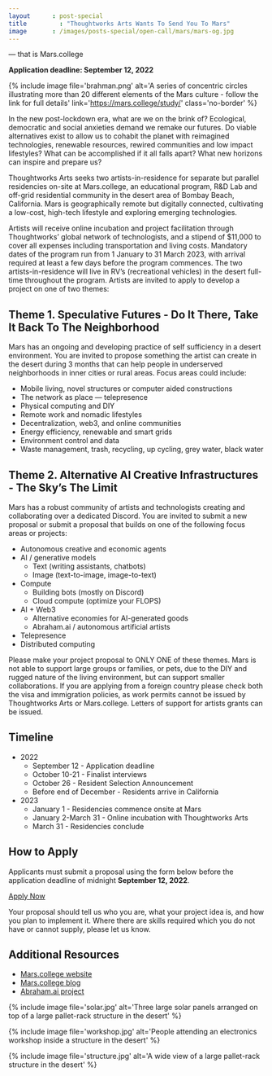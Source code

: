 ```yaml
---
layout      : post-special
title	      : "Thoughtworks Arts Wants To Send You To Mars"
image       : /images/posts-special/open-call/mars/mars-og.jpg
---
```

— that is Mars.college

**Application deadline: September 12, 2022**

{% include image file='brahman.png'
	alt='A series of concentric circles illustrating more than 20 different elements of the Mars culture - follow the link for full details'
	link='https://mars.college/study/'
	class='no-border' %}

In the new post-lockdown era, what are we on the brink of? Ecological, democratic and social anxieties demand we remake our futures. Do viable alternatives exist to allow us to cohabit the planet with reimagined technologies, renewable resources, rewired communities and low impact lifestyles? What can be accomplished if it all falls apart? What new horizons can inspire and prepare us?

Thoughtworks Arts seeks two artists-in-residence for separate but parallel residencies on-site at Mars.college, an educational program, R&D Lab and off-grid residential community in the desert area of Bombay Beach, California. Mars is geographically remote but digitally connected, cultivating a low-cost, high-tech lifestyle and exploring emerging technologies.

Artists will receive online incubation and project facilitation through Thoughtworks’ global network of technologists, and a stipend of $11,000 to cover all expenses including transportation and living costs. Mandatory dates of the program run from 1 January to 31 March 2023, with arrival required at least a few days before the program commences. The two artists-in-residence will live in RV’s (recreational vehicles) in the desert full-time throughout the program. 
Artists are invited to apply to develop a project on one of two themes:

## Theme 1. Speculative Futures - Do It There, Take It Back To The Neighborhood

Mars has an ongoing and developing practice of self sufficiency in a desert environment. You are invited to propose something the artist can create in the desert during 3 months that can help people in underserved neighborhoods in inner cities or rural areas. Focus areas could include:

* Mobile living, novel structures or computer aided constructions
* The network as place — telepresence
* Physical computing and DIY
* Remote work and nomadic lifestyles
* Decentralization, web3, and online communities
* Energy efficiency, renewable and smart grids
* Environment control and data
* Waste management, trash, recycling, up cycling, grey water, black water

## Theme 2. Alternative AI Creative Infrastructures - The Sky’s The Limit

Mars has a robust community of artists and technologists creating and collaborating over a dedicated Discord. You are invited to submit a new proposal or submit a proposal that builds on one of the following focus areas or projects:

* Autonomous creative and economic agents
* AI / generative models
  * Text (writing assistants, chatbots)
  * Image (text-to-image, image-to-text) 
* Compute
  * Building bots (mostly on Discord)
  * Cloud compute (optimize your FLOPS)
* AI + Web3
  * Alternative economies for AI-generated goods
  * Abraham.ai / autonomous artificial artists
* Telepresence 
* Distributed computing

Please make your project proposal to ONLY ONE of these themes. Mars is not able to support large groups or families, or pets, due to the DIY and rugged nature of the living environment, but can support smaller collaborations. If you are applying from a foreign country please check both the visa and immigration policies, as work permits cannot be issued by Thoughtworks Arts or Mars.college. Letters of support for artists grants can be issued.

## Timeline

* 2022
  * September 12 - Application deadline
  * October 10-21 - Finalist interviews
  * October 26 - Resident Selection Announcement
  * Before end of December - Residents arrive in California
* 2023
  * January 1 - Residencies commence onsite at Mars
  * January 2-March 31 - Online incubation with Thoughtworks Arts
  * March 31 - Residencies conclude

## How to Apply

Applicants must submit a proposal using the form below before the application deadline of midnight **September 12, 2022**.

<a href='https://forms.gle/PX8QqkQwe67g3cHC8' class='attention'>Apply Now</a>

Your proposal should tell us who you are, what your project idea is, and how you plan to implement it. Where there are skills required which you do not have or cannot supply, please let us know.

## Additional Resources

* [Mars.college website](https://mars.college/)
* [Mars.college blog](https://mars.college/blog/)
* [Abraham.ai project](https://abraham.ai/)

{% include image file='solar.jpg'
	 alt='Three large solar panels arranged on top of a large pallet-rack structure in the desert' %}

{% include image file='workshop.jpg'
	 alt='People attending an electronics workshop inside a structure in the desert' %}

{% include image file='structure.jpg'
	 alt='A wide view of a large pallet-rack structure in the desert' %}